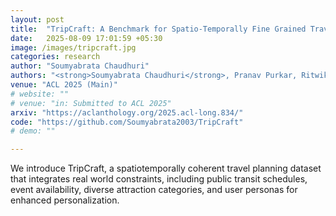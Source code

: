 ```yaml
---
layout: post
title:  "TripCraft: A Benchmark for Spatio-Temporally Fine Grained Travel Planning"
date:   2025-08-09 17:01:59 +05:30
image: /images/tripcraft.jpg
categories: research
author: "Soumyabrata Chaudhuri"
authors: "<strong>Soumyabrata Chaudhuri</strong>, Pranav Purkar, Ritwik Raghav, Shubhojit Mallick, <a href=https://scholar.google.co.in/citations?user=eX9PSu0AAAAJ>Manish Gupta</a>, <a href=https://scholar.google.com/citations?user=D0DaFlEAAAAJ&hl=en>Abhik Jana</a>, <a href=https://scholar.google.com/citations?user=a5OKo7wAAAAJ&hl=en>Shreya Ghosh</a>"
venue: "ACL 2025 (Main)"
# website: ""
# venue: "in: Submitted to ACL 2025"
arxiv: "https://aclanthology.org/2025.acl-long.834/"
code: "https://github.com/Soumyabrata2003/TripCraft"
# demo: ""

---
```

We introduce TripCraft, a spatiotemporally coherent travel planning dataset that integrates real world constraints, including public transit schedules, event availability, diverse attraction categories, and user personas for enhanced personalization.